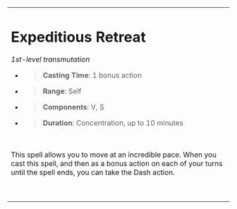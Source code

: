 
<table><tbody><tr class="odd"><td><h1 id="expeditious-retreat"><strong>Expeditious Retreat</strong></h1><p><em>1st-level transmutation</em></p><ul><li><blockquote><p><strong>Casting Time</strong>: 1 bonus action</p></blockquote></li><li><blockquote><p><strong>Range</strong>: Self</p></blockquote></li><li><blockquote><p><strong>Components</strong>: V, S</p></blockquote></li><li><blockquote><p><strong>Duration</strong>: Concentration, up to 10 minutes</p></blockquote></li></ul><p> </p><p>This spell allows you to move at an incredible pace. When you cast this spell, and then as a bonus action on each of your turns until the spell ends, you can take the Dash action.</p><p> </p></td></tr></tbody></table>
